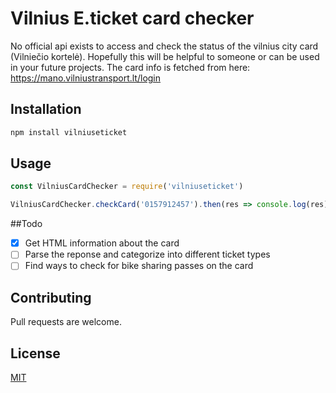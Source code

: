 # Vilnius E.ticket card checker

No official api exists to access and check the status of the vilnius city card (Vilniečio kortelė).
Hopefully this will be helpful to someone or can be used in your future projects. 
The card info is fetched from here: https://mano.vilniustransport.lt/login

## Installation

```bash
npm install vilniuseticket
```

## Usage

```javascript
const VilniusCardChecker = require('vilniuseticket')

VilniusCardChecker.checkCard('0157912457').then(res => console.log(res))
```

##Todo

- [x] Get HTML information about the card
- [ ] Parse the reponse and categorize into different ticket types
- [ ] Find ways to check for bike sharing passes on the card
## Contributing
Pull requests are welcome.

## License
[MIT](https://choosealicense.com/licenses/mit/)
